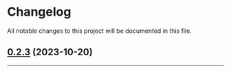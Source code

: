 <!--- BEGIN HEADER -->
# Changelog

All notable changes to this project will be documented in this file.
<!--- END HEADER -->

## [0.2.3](https://github.com/jonas-elias/mercado-software-expert/compare/v0.2.2...v0.2.3) (2023-10-20)


---

